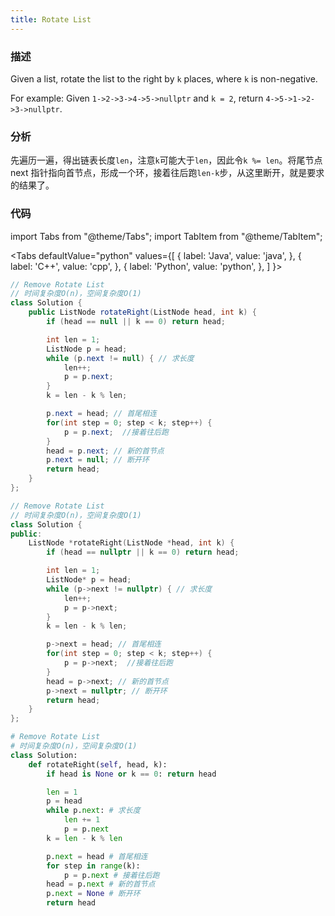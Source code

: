 ```yaml
---
title: Rotate List
---
```


### 描述

Given a list, rotate the list to the right by `k` places, where `k` is non-negative.

For example:
Given `1->2->3->4->5->nullptr` and `k = 2`, return `4->5->1->2->3->nullptr`.

### 分析

先遍历一遍，得出链表长度`len`，注意`k`可能大于`len`，因此令`k %= len`。将尾节点 next 指针指向首节点，形成一个环，接着往后跑`len-k`步，从这里断开，就是要求的结果了。

### 代码

import Tabs from "@theme/Tabs";
import TabItem from "@theme/TabItem";

<Tabs
defaultValue="python"
values={[
{ label: 'Java', value: 'java', },
{ label: 'C++', value: 'cpp', },
{ label: 'Python', value: 'python', },
]
}>
<TabItem value="java">

```java
// Remove Rotate List
// 时间复杂度O(n)，空间复杂度O(1)
class Solution {
    public ListNode rotateRight(ListNode head, int k) {
        if (head == null || k == 0) return head;

        int len = 1;
        ListNode p = head;
        while (p.next != null) { // 求长度
            len++;
            p = p.next;
        }
        k = len - k % len;

        p.next = head; // 首尾相连
        for(int step = 0; step < k; step++) {
            p = p.next;  //接着往后跑
        }
        head = p.next; // 新的首节点
        p.next = null; // 断开环
        return head;
    }
};
```

</TabItem>
<TabItem value="cpp">

```cpp
// Remove Rotate List
// 时间复杂度O(n)，空间复杂度O(1)
class Solution {
public:
    ListNode *rotateRight(ListNode *head, int k) {
        if (head == nullptr || k == 0) return head;

        int len = 1;
        ListNode* p = head;
        while (p->next != nullptr) { // 求长度
            len++;
            p = p->next;
        }
        k = len - k % len;

        p->next = head; // 首尾相连
        for(int step = 0; step < k; step++) {
            p = p->next;  //接着往后跑
        }
        head = p->next; // 新的首节点
        p->next = nullptr; // 断开环
        return head;
    }
};
```

</TabItem>
<TabItem value="python">

```python
# Remove Rotate List
# 时间复杂度O(n)，空间复杂度O(1)
class Solution:
    def rotateRight(self, head, k):
        if head is None or k == 0: return head

        len = 1
        p = head
        while p.next: # 求长度
            len += 1
            p = p.next
        k = len - k % len

        p.next = head # 首尾相连
        for step in range(k):
            p = p.next # 接着往后跑
        head = p.next # 新的首节点
        p.next = None # 断开环
        return head
```

</TabItem>
</Tabs>
